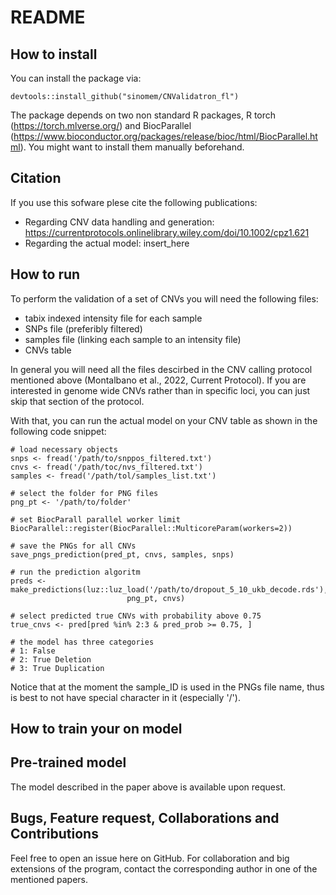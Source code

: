 # README

## How to install

You can install the package via:

```
devtools::install_github("sinomem/CNValidatron_fl")
```

The package depends on two  non standard R packages,
R torch (https://torch.mlverse.org/) and BiocParallel
(https://www.bioconductor.org/packages/release/bioc/html/BiocParallel.html).
You might want to install them manually beforehand.


## Citation

If you use this sofware plese cite the following publications:

- Regarding CNV data handling and generation:
  https://currentprotocols.onlinelibrary.wiley.com/doi/10.1002/cpz1.621
- Regarding the actual model:
  insert_here


## How to run

To perform the validation of a set of CNVs you will need the following files:

- tabix indexed intensity file for each sample
- SNPs file (preferibly filtered)
- samples file (linking each sample to an intensity file)
- CNVs table

In general you will need all the files descirbed in the CNV calling protocol
mentioned above (Montalbano et al., 2022, Current Protocol).
If you are interested in genome wide CNVs rather than in specific
loci, you can just skip that section of the protocol.

With that, you can run the actual model on your CNV table as shown in
the following code snippet:

```
# load necessary objects
snps <- fread('/path/to/snppos_filtered.txt')
cnvs <- fread('/path/toc/nvs_filtered.txt')
samples <- fread('/path/tol/samples_list.txt')

# select the folder for PNG files
png_pt <- '/path/to/folder'

# set BiocParall parallel worker limit
BiocParallel::register(BiocParallel::MulticoreParam(workers=2))

# save the PNGs for all CNVs  
save_pngs_prediction(pred_pt, cnvs, samples, snps)

# run the prediction algoritm
preds <- make_predictions(luz::luz_load('/path/to/dropout_5_10_ukb_decode.rds'),
                          png_pt, cnvs)

# select predicted true CNVs with probability above 0.75
true_cnvs <- pred[pred %in% 2:3 & pred_prob >= 0.75, ]

# the model has three categories
# 1: False
# 2: True Deletion
# 3: True Duplication
```

Notice that at the moment the sample_ID is used in the PNGs file name,
thus is best to not have special character in it (especially '/').

## How to train your on model



## Pre-trained model

The model described in the paper above is available upon request.


## Bugs, Feature request, Collaborations and Contributions

Feel free to open an issue here on GitHub.
For collaboration and big extensions of the program, contact the 
corresponding author in one of the mentioned papers.
